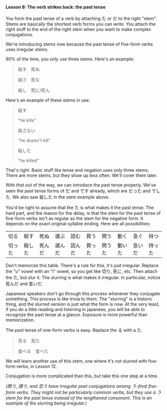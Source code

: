 #### Lesson 8: The verb strikes back: the past tense


You form the past tense of a verb by attaching た or だ to the right "stem". Stems are basically the shortest verb forms you can write. You attach the right stuff to the end of the right stem when you want to make complex conjugations.


We're introducing stems now because the past tense of five-form verbs uses irregular stems.


90% of the time, you only use three stems. Here's an example:


> 殺す　死ぬ  
> > 殺さ　死な  
> > 殺し　死に/死ん> 

Here's an example of these stems in use:


> 殺す  
> > "he kills"  
> > 殺さない  
> > "he doesn't kill"  
> > 殺した  
> > "he killed"> 

That's right. Basic stuff like tense and negation uses only three stems. There are more stems, but they show up less often. We'll cover them later.


With that out of the way, we can introduce the past tense properly. We've seen the past tense forms of だ and です already, which are だった and でした. We also saw 殺した in the stem example above.


You'd be right to assume that the た is what makes it the past tense. The hard part, and the reason for the delay, is that the stem for the past tense of five-form verbs isn't as regular as the stem for the negative form. It depends on the exact original syllable ending. Here are all possibilities:


<table class="fluffy">
<tr><td>切る</td><td>殺す</td><td>死ぬ</td><td>選ぶ</td><td>読む</td><td>買う</td><td>問う</td><td>動く</td><td>急ぐ</td><td>持つ</td></tr>
<tr><td>切った</td><td>殺した</td><td>死んだ</td><td>選んだ</td><td>読んだ</td><td>買った</td><td>問うた</td><td>動いた</td><td>急いだ</td><td>持った</td></tr>
</table>

Don't memorize this table. There's a rule for this, it's just irregular. Replace the "u" vowel with an "i" vowel, so you get like 切り, 死に, etc. Then attach the た, but slur it. The slurring is what makes it irregular. In particular, notice 死んだ and 急いだ.


Japanese speakers don't go through this process whenever they conjugate something. This process is like trivia to them. The "slurring" is a historic thing, and the slurred version is just what the form is now. At the very least, if you do a little reading and listening in japanese, you will be able to recognize the past tense at a glance. Exposure is more powerful than memorization.


The past tense of one-form verbs is easy. Replace the る with a た.


> 見る　見た  
> > 食べる　食べた> 

We will learn another use of this stem, one where it's not slurred with five-form verbs, in Lesson 12.


Conjugation is more complicated than this, but take this one step at a time.


*(問う, 請う, and 恋う have irregular past conjugations among う-final five-form verbs. They might not be particularly common verbs, but they use a う stem for the past tense instead of the lengthened consonant. This is an example of the slurring being irregular.)*




